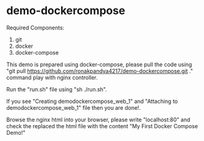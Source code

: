 # demo-dockercompose

Required Components:
1. git
2. docker
3. docker-compose

This demo is prepared using docker-compose, please pull the code using "git pull https://github.com/ronakpandya4217/demo-dockercompose.git ." command play with nginx controller.

Run the "run.sh" file using "sh ./run.sh".

If you see "Creating demodockercompose_web_1" and "Attaching to demodockercompose_web_1" file then you are done!.

Browse the nginx html into your browser, please write "localhost:80" and check the replaced the html file with the content "My First Docker Compose Demo!"
